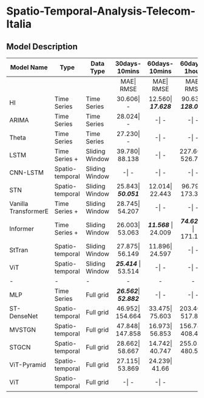 # Spatio-Temporal-Analysis-Telecom-Italia

## Model Description

| Model Name           | Type            | Data Type      |         30days-10mins         |         60days-10mins         |           60days-1hour           |
| -------------------- | --------------- | -------------- | :----------------------------:| :----------------------------:| :------------------------------: |
|                      |                 |                |          MAE\|  RMSE          |          MAE\|  RMSE          |           MAE\|  RMSE            |
| HI                   | Time Series     | Time Series    |           30.606\| -          | 12.560\| ***17.628*** |  90.631\| ***128.092***  |
| ARIMA                | Time Series     | Time Series    |           28.024\| -          |             -\| -             |              -\| -               |
| Theta                | Time Series     | Time Series    |           27.230\| -          |             -\| -             |              -\| -               |
| LSTM                 | Time Series +   | Sliding Window |        39.780\| 88.138        |             -\| -             |        227.606\| 526.731         |
| CNN-LSTM             | Spatio-temporal | Sliding Window |             -\| -             |             -\| -             |              -\| -               |
| STN                  | Spatio-temporal | Sliding Window | 25.843\| ***50.051***         |        12.014\| 22.443        |         96.799\| 173.383         |
| Vanilla TransformerE | Time Series +   | Sliding Window |        28.745\| 54.207        |             -\| -             |              -\| -               |
| Informer             | Time Series +   | Sliding Window |        26.003\| 53.063        | ***11.568*** \| 24.009        | ***74.6274*** \| 171.131         |
| StTran               | Spatio-temporal | Sliding Window |        27.875\| 56.149        |        11.896\| 24.597        |              -\| -               |
| ViT                  | Spatio-temporal | Sliding Window | ***25.414*** \| 53.514        |             -\| -             |              -\| -               |
| - | - | - | - | - | - |
| MLP                  | Time Series     | Full grid      | ***26.562***\| ***52.882***   |         -\| -                 |        -\| -                     |
| ST-DenseNet          | Spatio-temporal | Full grid      |        46.952\| 154.664       |        33.475\| 75.603        |        203.403\| 517.890         |
| MVSTGN               | Spatio-temporal | Full grid      |        47.848\| 147.858       |        16.973\| 56.853        |        156.780\| 408.457         |
| STGCN                | Spatio-temporal | Full grid      |        28.662\| 58.667        |        14.742\| 40.747        |        255.056\| 480.541         |
| ViT-Pyramid          | Spatio-temporal | Full grid      |        27.115\| 53.869        |    24.239\| 41.66             |                                  |
| ViT                  | Spatio-temporal | Full grid      |         -\| -                 |     -\| -                     |                                  |
